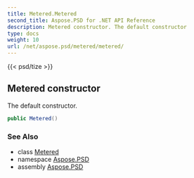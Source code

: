 ```yaml
---
title: Metered.Metered
second_title: Aspose.PSD for .NET API Reference
description: Metered constructor. The default constructor
type: docs
weight: 10
url: /net/aspose.psd/metered/metered/
---
```

{{< psd/tize >}}
## Metered constructor

The default constructor.

```csharp
public Metered()
```

### See Also

* class [Metered](../)
* namespace [Aspose.PSD](../../../aspose.psd/)
* assembly [Aspose.PSD](../../../)


